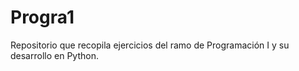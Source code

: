 # Progra1
Repositorio que recopila ejercicios del ramo de Programación I y su desarrollo en Python.

